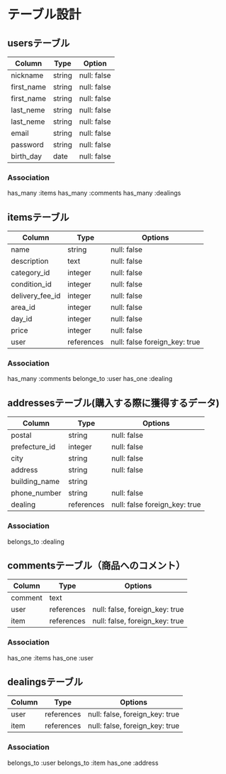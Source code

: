 # テーブル設計

## usersテーブル

| Column     | Type    | Option     |
|------------|---------|------------|
| nickname   | string  | null: false|
| first_name | string  | null: false|
| first_name | string  | null: false|
| last_neme  | string  | null: false|
| last_neme  | string  | null: false|
| email      | string  | null: false|
| password   | string  | null: false|
| birth_day  | date    | null: false|

### Association

has_many :items 
has_many :comments
has_many :dealings

## itemsテーブル
| Column         | Type      | Options     |
| ---------------| --------- | ----------- |
| name           | string    | null: false |
| description    | text      | null: false |
| category_id    | integer   | null: false |
| condition_id   | integer   | null: false |
| delivery_fee_id| integer   | null: false |
| area_id        | integer   | null: false |
| day_id         | integer   | null: false |
| price          | integer   | null: false |
| user           | references| null: false  foreign_key: true|


### Association

has_many :comments
belonge_to :user
has_one :dealing

## addressesテーブル(購入する際に獲得するデータ)

| Column        | Type       | Options     |
| ------------- | ---------- | ----------- |
| postal        | string     | null: false |
| prefecture_id | integer    | null: false |
| city          | string     | null: false |
| address       | string     | null: false |
| building_name | string     |             |
| phone_number  | string     | null: false |
| dealing       | references | null: false foreign_key: true|

### Association
belongs_to :dealing

## commentsテーブル（商品へのコメント）

| Column  | Type       | Options                        |
| ------- | ---------- | ------------------------------ |
| comment | text       |                                |
| user    | references | null: false, foreign_key: true |
| item    | references | null: false, foreign_key: true |

### Association

has_one :items
has_one :user

 ## dealingsテーブル
| Column  | Type       | Options                        |
| ------- | ---------- | ------------------------------ |
| user    | references | null: false, foreign_key: true |
| item    | references | null: false, foreign_key: true |

### Association
belongs_to :user
belongs_to :item
has_one    :address